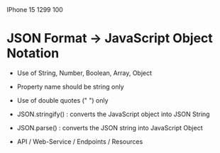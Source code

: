 <product>
    <product-name>IPhone 15<product-name>
    <product-price>1299</product-price>
    <product-qunatity>100</product-qunatity>
</product>

# JSON Format -> JavaScript Object Notation

- Use of String, Number, Boolean, Array, Object
- Property name should be string only
- Use of double quotes (" ") only

- JSON.stringify() : converts the JavaScript object into JSON String
- JSON.parse() : converts the JSON string into JavaScript Object

- API / Web-Service / Endpoints / Resources
